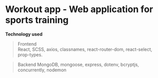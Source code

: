 # **Workout app** - Web application for sports training

**Technology used**

>Frontend  
React, SCSS, axios, classnames, react-router-dom, react-select, prop-types.

>Backend
MongoDB, mongoose, express, dotenv, bcryptjs, concurrently, nodemon


